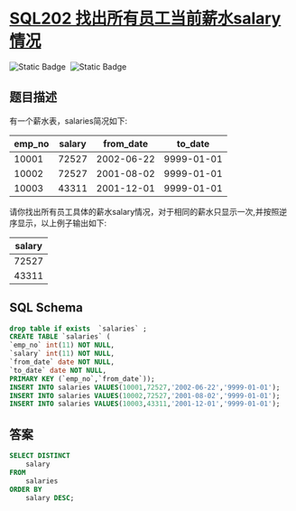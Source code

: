 # [SQL202 找出所有员工当前薪水salary情况](https://www.nowcoder.com/practice/ae51e6d057c94f6d891735a48d1c2397?tpId=82&tags=&title=&difficulty=2&judgeStatus=0&rp=1&sourceUrl=%2Fexam%2Finterview%3Forder%3D0)

<div style="display:flex;">
  <img style="margin-right: 8px;" alt="Static Badge" src="https://img.shields.io/badge/%E9%9A%BE%E5%BA%A6-%E7%AE%80%E5%8D%95-%2351b8b8?style=flat">
  <img style="margin-right: 8px;" alt="Static Badge" src="https://img.shields.io/badge/%E6%95%B0%E6%8D%AE%E5%BA%93-%23b1b3b8?style=flat">
</div>


## 题目描述

有一个薪水表，salaries简况如下:

| emp_no | salary | from_date  | to_date    |
| ------ | ------ | ---------- | ---------- |
| 10001  | 72527  | 2002-06-22 | 9999-01-01 |
| 10002  | 72527  | 2001-08-02 | 9999-01-01 |
| 10003  | 43311  | 2001-12-01 | 9999-01-01 |

请你找出所有员工具体的薪水salary情况，对于相同的薪水只显示一次,并按照逆序显示，以上例子输出如下:

| salary |
| ------ |
| 72527  |
| 43311  |

## SQL Schema

```sql
drop table if exists  `salaries` ; 
CREATE TABLE `salaries` (
`emp_no` int(11) NOT NULL,
`salary` int(11) NOT NULL,
`from_date` date NOT NULL,
`to_date` date NOT NULL,
PRIMARY KEY (`emp_no`,`from_date`));
INSERT INTO salaries VALUES(10001,72527,'2002-06-22','9999-01-01');
INSERT INTO salaries VALUES(10002,72527,'2001-08-02','9999-01-01');
INSERT INTO salaries VALUES(10003,43311,'2001-12-01','9999-01-01');
```

## 答案
```sql
SELECT DISTINCT
    salary
FROM
    salaries
ORDER BY
    salary DESC;
```